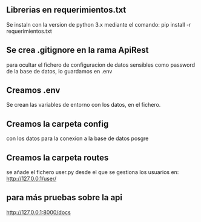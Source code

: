 ## Librerias en requerimientos.txt
Se instaln con la version de python 3.x mediante el comando:
pip install -r requerimientos.txt

## Se crea .gitignore en la rama ApiRest

para ocultar el fichero de configuracion de datos sensibles como password de la base de datos, lo guardamos en .env

## Creamos .env
Se crean las variables de entorno 
con los datos, en el fichero.

## Creamos la carpeta config
con los datos para la conexion a la base de datos posgre

## Creamos la carpeta routes
se añade el fichero user.py
desde el que se gestiona los usuarios en:
http://127.0.0.1/user/


## para más pruebas sobre la api
http://127.0.0.1:8000/docs

